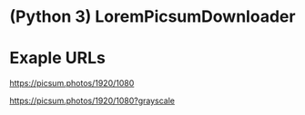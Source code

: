 # (Python 3) LoremPicsumDownloader

# Exaple URLs

https://picsum.photos/1920/1080

https://picsum.photos/1920/1080?grayscale
